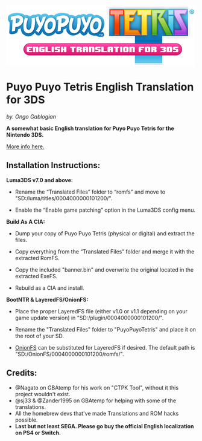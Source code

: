 ![Logo](logo.png)

# Puyo Puyo Tetris English Translation for 3DS

*by. Ongo Gablogian*

__A somewhat basic English translation for Puyo Puyo Tetris for the Nintendo 3DS.__


[More info here.](https://gbatemp.net/threads/wip-puyo-puyo-tetris-english-translation-looking-for-help.434967/)



## Installation Instructions:


__Luma3DS v7.0 and above:__

- Rename the “Translated Files” folder to “romfs” and move to "SD:/luma/titles/0004000000101200/".

- Enable the “Enable game patching” option in the Luma3DS config menu.


__Build As A CIA:__

- Dump your copy of Puyo Puyo Tetris (physical or digital) and extract the files.

- Copy everything from the “Translated Files” folder and merge it with the extracted RomFS.

- Copy the included "banner.bin" and overwrite the original located in the extracted ExeFS.

- Rebuild as a CIA and install.


__BootNTR & LayeredFS/OnionFS:__

- Place the proper LayeredFS file (either v1.0 or v1.1 depending on your game update version) in "SD:/plugin/0004000000101200/". 

- Rename the "Translated Files" folder to "PuyoPuyoTetris" and place it on the root of your SD. 

- [OnionFS](https://github.com/mariohackandglitch/OnionFS) can be substituted for LayeredFS if desired. The default path is "SD:/OnionFS/0004000000101200/romfs/".


## Credits:

- @Nagato on GBAtemp for his work on "CTPK Tool", without it this project wouldn't exist.
- @sj33 & @Zander1995 on GBAtemp for helping with some of the translations.
- All the homebrew devs that've made Translations and ROM hacks possible.
- __Last but not least SEGA. Please go buy the official English localization on PS4 or Switch.__

